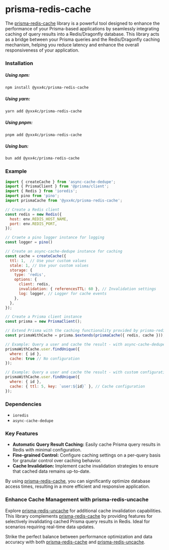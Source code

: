 # prisma-redis-cache

The [prisma-redis-cache](https://github.com/yxx4c/prisma-redis-cache)  library is a powerful tool designed to enhance the performance of your Prisma-based applications by seamlessly integrating caching of query results into a Redis/Dragonfly database. This library acts as a bridge between your Prisma queries and the Redis/Dragonfly caching mechanism, helping you reduce latency and enhance the overall responsiveness of your application.

### **Installation**

##### **Using npm:**

```bash
npm install @yxx4c/prisma-redis-cache
```

##### **Using yarn:**

```bash
yarn add @yxx4c/prisma-redis-cache
```

##### **Using pnpm:**

```bash
pnpm add @yxx4c/prisma-redis-cache
```

##### **Using bun:**

```bash
bun add @yxx4c/prisma-redis-cache
```

### Example

```javascript
import { createCache } from 'async-cache-dedupe';
import { PrismaClient } from '@prisma/client';
import { Redis } from 'ioredis';
import pino from 'pino';
import prismaCache from '@yxx4c/prisma-redis-cache';

// Create a Redis client
const redis = new Redis({
  host: env.REDIS_HOST_NAME,
  port: env.REDIS_PORT,
});

// Craete a pino logger instance for logging
const logger = pino()

// Create an async-cache-dedupe instance for caching
const cache = createCache({
  ttl: 1,  // Use your custom values
  stale: 1, // Use your custom values
  storage: {
    type: 'redis',
    options: {
      client: redis,
      invalidation: { referencesTTL: 60 }, // Invalidation settings
      log: logger, // Logger for cache events
    },
  },
});

// Create a Prisma client instance
const prisma = new PrismaClient();

// Extend Prisma with the caching functionality provided by prisma-redis-cache
const prismaWithCache = prisma.$extends(prismaCache({ redis, cache }));

// Example: Query a user and cache the result - with async-cache-dedupe
prismaWithCache.user.findUnique({
  where: { id },
  cache: true // No configuration
});

// Example: Query a user and cache the result - with custom configuration
prismaWithCache.user.findUnique({
  where: { id },
  cache: { ttl: 5, key: `user:${id}` }, // Cache configuration
});
```

### Dependencies

- `ioredis`
- `async-cache-dedupe`

### Key Features

- **Automatic Query Result Caching:** Easily cache Prisma query results in Redis with minimal configuration.
- **Fine-grained Control:** Configure caching settings on a per-query basis for granular control over caching behavior.
- **Cache Invalidation:** Implement cache invalidation strategies to ensure that cached data remains up-to-date.

By using [prisma-redis-cache](https://github.com/yxx4c/prisma-redis-cache), you can significantly optimize database access times, resulting in a more efficient and responsive application.


### Enhance Cache Management with prisma-redis-uncache

Explore [prisma-redis-uncache](https://github.com/yxx4c/prisma-redis-uncache) for additional cache invalidation capabilities. This library complements [prisma-redis-cache](https://github.com/yxx4c/prisma-redis-cache) by providing features for selectively invalidating cached Prisma query results in Redis. Ideal for scenarios requiring real-time data updates.

Strike the perfect balance between performance optimization and data accuracy with both [prisma-redis-cache](https://github.com/yxx4c/prisma-redis-cache) and [prisma-redis-uncache](https://github.com/yxx4c/prisma-redis-uncache).
